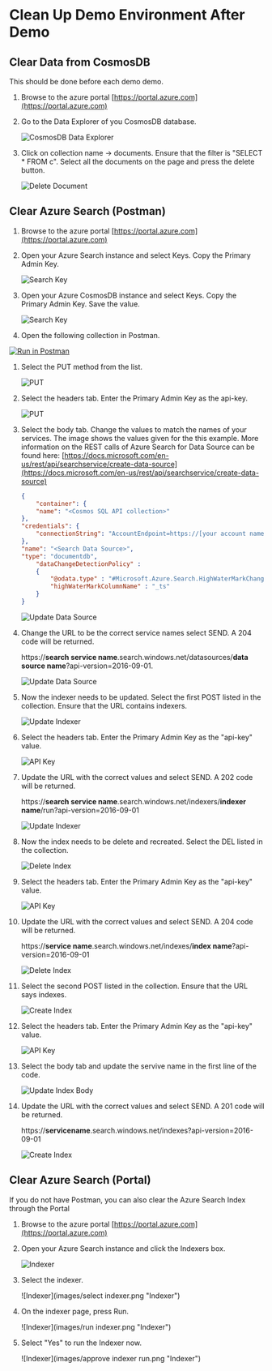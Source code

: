 # Clean Up Demo Environment After Demo

## Clear Data from CosmosDB

This should be done before each demo demo.

1. Browse to the azure portal [https://portal.azure.com](https://portal.azure.com)

1. Go to the Data Explorer of you CosmosDB database.

   ![CosmosDB Data Explorer](images/cosmos_data_explorer.png "CosmosDB Data Explorer")

1. Click on collection name -> documents. Ensure that the filter is "SELECT * FROM c". Select all the documents on the page and press the delete button.

   ![Delete Document](images/delete_document.png "Delete Document")

## Clear Azure Search (Postman)

1. Browse to the azure portal [https://portal.azure.com](https://portal.azure.com)

1. Open your Azure Search instance and select Keys. Copy the Primary Admin Key.

   ![Search Key](images/search_key.png "Search Key")

1. Open your Azure CosmosDB instance and select Keys. Copy the Primary Admin Key. Save the value.

   ![Search Key](images/cosmosdb_key.png "Search Key")

1. Open the following collection in Postman.

[![Run in Postman](https://run.pstmn.io/button.svg)](https://app.getpostman.com/run-collection/7cbb2535dc67fe3e510b)

1. Select the PUT method from the list.

   ![PUT](images/postman_put.png "PUT")

1. Select the headers tab. Enter the Primary Admin Key as the api-key.

   ![PUT](images/postman_api_key.png "PUT")

1. Select the body tab. Change the values to match the names of your services. The image shows the values given for the this example. More information on the REST calls of Azure Search for Data Source can be found here:  [https://docs.microsoft.com/en-us/rest/api/searchservice/create-data-source](https://docs.microsoft.com/en-us/rest/api/searchservice/create-data-source)

    ```json
    {
        "container": {
        "name": "<Cosmos SQL API collection>"
    },
    "credentials": {
        "connectionString": "AccountEndpoint=https://[your account name].documents.azure.com;AccountKey=[your cosmos db primary account key];Database=[your database id]"
    },
    "name": "<Search Data Source>",
    "type": "documentdb",
        "dataChangeDetectionPolicy" :
        {
            "@odata.type" : "#Microsoft.Azure.Search.HighWaterMarkChangeDetectionPolicy",
            "highWaterMarkColumnName" : "_ts"
        }
    }
    ```

   ![Update Data Source](images/postman_update_data_source.png "Update Data Source")

1. Change the URL to be the correct service names select SEND. A 204 code will be returned. 

   https://<b>search service name</b>.search.windows.net/datasources/<b>data source name</b>?api-version=2016-09-01. 

   ![Update Data Source](images/postman_update_send.png "Update Data Source")

1. Now the indexer needs to be updated. Select the first POST listed in the collection. Ensure that the URL contains indexers.

   ![Update Indexer](images/postman_indexer_post.png "Update Indexer")

1. Select the headers tab. Enter the Primary Admin Key as the "api-key" value.

   ![API Key](images/index_api_key.png "API Key")

1. Update the URL with the correct values and select SEND. A 202 code will be returned.

     https://<b>search service name</b>.search.windows.net/indexers/<b>indexer name</b>/run?api-version=2016-09-01

   ![Update Indexer](images/postman_update_indexer.png "Update Indexer")

1. Now the index needs to be delete and recreated. Select the DEL listed in the collection.

   ![Delete Index](images/postman_update_indexer.png "Delete Index")

1. Select the headers tab. Enter the Primary Admin Key as the "api-key" value.

   ![API Key](images/index_api_key.png "API Key")

1. Update the URL with the correct values and select SEND. A 204 code will be returned.

     https://<b>service name</b>.search.windows.net/indexes/<b>index name</b>?api-version=2016-09-01

   ![Delete Index](images/postman_delete_index.png "Delete Index")

1. Select the second POST listed in the collection. Ensure that the URL says indexes.

   ![Create Index](images/postman_post_index.png "Create Index")

1. Select the headers tab. Enter the Primary Admin Key as the "api-key" value.

   ![API Key](images/postman_api_key.png "API Key")

1. Select the body tab and update the servive name in the first line of the code.

   ![Update Index Body](images/postman_update_index_body.png "Update Index Body")

1. Update the URL with the correct values and select SEND. A 201 code will be returned.

     https://<b>servicename</b>.search.windows.net/indexes?api-version=2016-09-01

   ![Create Index](images/postman_create_index.png "Create Index")

## Clear Azure Search (Portal)

If you do not have Postman, you can also clear the Azure Search Index through the Portal

1. Browse to the azure portal [https://portal.azure.com](https://portal.azure.com)

1. Open your Azure Search instance and click the Indexers box.

   ![Indexer](images/indexers.png "Indexer")

1. Select the indexer.

   ![Indexer](images/select indexer.png "Indexer")

1. On the indexer page, press Run.

   ![Indexer](images/run indexer.png "Indexer")

1. Select "Yes" to run the Indexer now.

   ![Indexer](images/approve indexer run.png "Indexer")